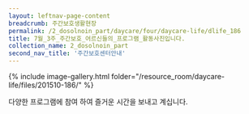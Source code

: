 ```yaml
--- 
layout: leftnav-page-content 
breadcrumb: 주간보호생활현장 
permalink: /2_dosolnoin_part/daycare/four/daycare-life/dlife_186
title: 7월_3주_주간보호_어르신들의_프로그램_활동사진입니다.
collection_name: 2_dosolnoin_part
second_nav_title: '주간보호센터안내' 
---
```

{% include image-gallery.html folder="/resource_room/daycare-life/files/201510-186/" %}




다양한 프로그램에 참여 하여 즐거운 시간을 보내고 계십니다.